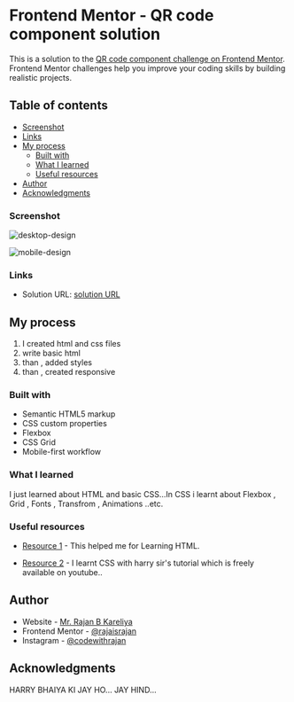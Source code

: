 # Frontend Mentor - QR code component solution

This is a solution to the [QR code component challenge on Frontend Mentor](https://www.frontendmentor.io/challenges/qr-code-component-iux_sIO_H). Frontend Mentor challenges help you improve your coding skills by building realistic projects. 

## Table of contents
  - [Screenshot](#screenshot)
  - [Links](#links)
- [My process](#my-process)
  - [Built with](#built-with)
  - [What I learned](#what-i-learned) 
  - [Useful resources](#useful-resources)
- [Author](#author)
- [Acknowledgments](#acknowledgments)


 
### Screenshot


![desktop-design](https://user-images.githubusercontent.com/126311145/221364313-6f7aed89-70ee-4702-911b-5f6bbfe117b6.jpg)

![mobile-design](https://user-images.githubusercontent.com/126311145/221364311-39e82e45-d57f-4ac3-97cd-88e7040034ad.jpg)

 

### Links

- Solution URL: [ solution URL]( ) 

## My process
1. I created html and css files 
2. write basic html
3. than , added styles
4. than , created responsive 

### Built with

- Semantic HTML5 markup
- CSS custom properties
- Flexbox
- CSS Grid
- Mobile-first workflow 
 

### What I learned

I just learned about HTML and basic CSS...In CSS i learnt about Flexbox , Grid , Fonts , Transfrom , Animations ..etc. 
 
### Useful resources

- [Resource 1](https://youtu.be/BsDoLVMnmZs) - This helped me for Learning HTML.
 
- [Resource 2](https://youtu.be/Edsxf_NBFrw) - I learnt CSS with harry sir's tutorial which is freely available on youtube.. 
## Author

- Website - [Mr. Rajan B Kareliya](https://github.com/rajaisrajan)
- Frontend Mentor - [@rajaisrajan](https://www.frontendmentor.io/profile/rajaisrajan)
- Instagram - [@codewithrajan](https://www.instagram.com/codewithrajan)

 
## Acknowledgments

HARRY BHAIYA KI JAY HO...
JAY HIND...
